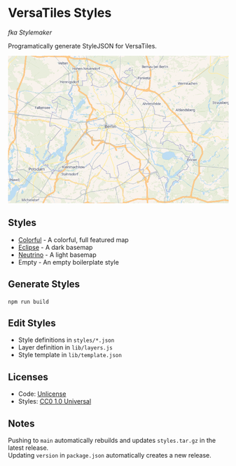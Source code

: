 # VersaTiles Styles

*fka Stylemaker*

Programatically generate StyleJSON for VersaTiles.

![Example: Colorful Style](docs/colorful.png)

## Styles

* [Colorful](https://tiles.versatiles.org/colorful.html) - A colorful, full featured map
* [Eclipse](https://tiles.versatiles.org/eclipse.html) - A dark basemap
* [Neutrino](https://tiles.versatiles.org/neutrino.html) - A light basemap
* Empty - An empty boilerplate style

## Generate Styles

`npm run build`

## Edit Styles

* Style definitions in `styles/*.json`
* Layer definition in `lib/layers.js`
* Style template in `lib/template.json`

## Licenses

* Code: [Unlicense](LICENSE.md)
* Styles: [CC0 1.0 Universal](https://creativecommons.org/publicdomain/zero/1.0/)

## Notes

Pushing to `main` automatically rebuilds and updates `styles.tar.gz` in the latest release.  
Updating `version` in `package.json` automatically creates a new release.
